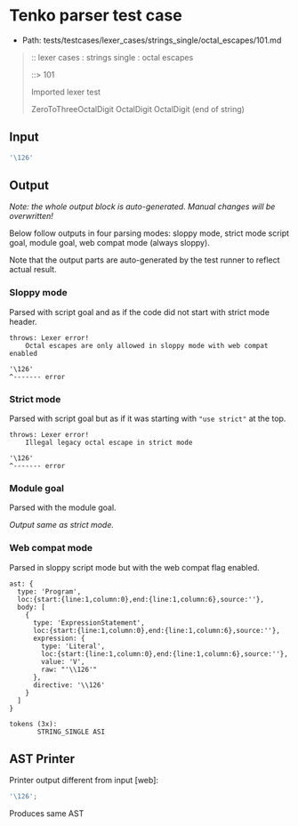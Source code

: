 # Tenko parser test case

- Path: tests/testcases/lexer_cases/strings_single/octal_escapes/101.md

> :: lexer cases : strings single : octal escapes
>
> ::> 101
>
> Imported lexer test
>
> ZeroToThreeOctalDigit OctalDigit OctalDigit (end of string)

## Input

`````js
'\126'
`````

## Output

_Note: the whole output block is auto-generated. Manual changes will be overwritten!_

Below follow outputs in four parsing modes: sloppy mode, strict mode script goal, module goal, web compat mode (always sloppy).

Note that the output parts are auto-generated by the test runner to reflect actual result.

### Sloppy mode

Parsed with script goal and as if the code did not start with strict mode header.

`````
throws: Lexer error!
    Octal escapes are only allowed in sloppy mode with web compat enabled

'\126'
^------- error
`````

### Strict mode

Parsed with script goal but as if it was starting with `"use strict"` at the top.

`````
throws: Lexer error!
    Illegal legacy octal escape in strict mode

'\126'
^------- error
`````


### Module goal

Parsed with the module goal.

_Output same as strict mode._

### Web compat mode

Parsed in sloppy script mode but with the web compat flag enabled.

`````
ast: {
  type: 'Program',
  loc:{start:{line:1,column:0},end:{line:1,column:6},source:''},
  body: [
    {
      type: 'ExpressionStatement',
      loc:{start:{line:1,column:0},end:{line:1,column:6},source:''},
      expression: {
        type: 'Literal',
        loc:{start:{line:1,column:0},end:{line:1,column:6},source:''},
        value: 'V',
        raw: "'\\126'"
      },
      directive: '\\126'
    }
  ]
}

tokens (3x):
       STRING_SINGLE ASI
`````


## AST Printer

Printer output different from input [web]:

````js
'\126';
````

Produces same AST

